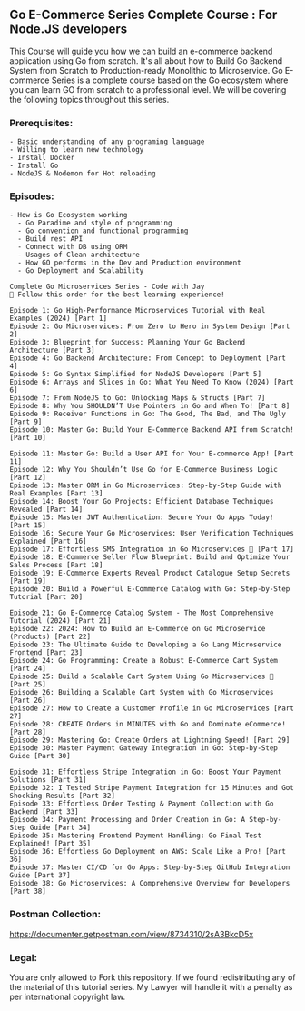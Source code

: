 ## Go E-Commerce Series Complete Course : For Node.JS developers

This Course will guide you how we can build an e-commerce backend application using Go from scratch.
It's all about how to Build Go Backend System from Scratch to Production-ready Monolithic to Microservice. Go E-commerce Series is a complete course based on the Go ecosystem where you can learn GO from scratch to a professional level. We will be covering the following topics throughout this series.


### Prerequisites:
    - Basic understanding of any programing language
    - Willing to learn new technology
    - Install Docker
    - Install Go
    - NodeJS & Nodemon for Hot reloading

### Episodes:
    
    - How is Go Ecosystem working
      - Go Paradime and style of programming
      - Go convention and functional programming
      - Build rest API
      - Connect with DB using ORM
      - Usages of Clean architecture
      - How GO performs in the Dev and Production environment
      - Go Deployment and Scalability
    
    Complete Go Microservices Series - Code with Jay
    📌 Follow this order for the best learning experience!
    
    Episode 1: Go High-Performance Microservices Tutorial with Real Examples (2024) [Part 1]
    Episode 2: Go Microservices: From Zero to Hero in System Design [Part 2]
    Episode 3: Blueprint for Success: Planning Your Go Backend Architecture [Part 3]
    Episode 4: Go Backend Architecture: From Concept to Deployment [Part 4]
    Episode 5: Go Syntax Simplified for NodeJS Developers [Part 5]
    Episode 6: Arrays and Slices in Go: What You Need To Know (2024) [Part 6]
    Episode 7: From NodeJS to Go: Unlocking Maps & Structs [Part 7]
    Episode 8: Why You SHOULDN’T Use Pointers in Go and When To! [Part 8]
    Episode 9: Receiver Functions in Go: The Good, The Bad, and The Ugly [Part 9]
    Episode 10: Master Go: Build Your E-Commerce Backend API from Scratch! [Part 10]
    
    Episode 11: Master Go: Build a User API for Your E-commerce App! [Part 11]
    Episode 12: Why You Shouldn’t Use Go for E-Commerce Business Logic [Part 12]
    Episode 13: Master ORM in Go Microservices: Step-by-Step Guide with Real Examples [Part 13]
    Episode 14: Boost Your Go Projects: Efficient Database Techniques Revealed [Part 14]
    Episode 15: Master JWT Authentication: Secure Your Go Apps Today! [Part 15]
    Episode 16: Secure Your Go Microservices: User Verification Techniques Explained [Part 16]
    Episode 17: Effortless SMS Integration in Go Microservices 🚀 [Part 17]
    Episode 18: E-Commerce Seller Flow Blueprint: Build and Optimize Your Sales Process [Part 18]
    Episode 19: E-Commerce Experts Reveal Product Catalogue Setup Secrets [Part 19]
    Episode 20: Build a Powerful E-Commerce Catalog with Go: Step-by-Step Tutorial [Part 20]
    
    Episode 21: Go E-Commerce Catalog System - The Most Comprehensive Tutorial (2024) [Part 21]
    Episode 22: 2024: How to Build an E-Commerce on Go Microservice (Products) [Part 22]
    Episode 23: The Ultimate Guide to Developing a Go Lang Microservice Frontend [Part 23]
    Episode 24: Go Programming: Create a Robust E-Commerce Cart System [Part 24]
    Episode 25: Build a Scalable Cart System Using Go Microservices 🚀 [Part 25]
    Episode 26: Building a Scalable Cart System with Go Microservices [Part 26]
    Episode 27: How to Create a Customer Profile in Go Microservices [Part 27]
    Episode 28: CREATE Orders in MINUTES with Go and Dominate eCommerce! [Part 28]
    Episode 29: Mastering Go: Create Orders at Lightning Speed! [Part 29]
    Episode 30: Master Payment Gateway Integration in Go: Step-by-Step Guide [Part 30]
    
    Episode 31: Effortless Stripe Integration in Go: Boost Your Payment Solutions [Part 31]
    Episode 32: I Tested Stripe Payment Integration for 15 Minutes and Got Shocking Results [Part 32]
    Episode 33: Effortless Order Testing & Payment Collection with Go Backend [Part 33]
    Episode 34: Payment Processing and Order Creation in Go: A Step-by-Step Guide [Part 34]
    Episode 35: Mastering Frontend Payment Handling: Go Final Test Explained! [Part 35]
    Episode 36: Effortless Go Deployment on AWS: Scale Like a Pro! [Part 36]
    Episode 37: Master CI/CD for Go Apps: Step-by-Step GitHub Integration Guide [Part 37]
    Episode 38: Go Microservices: A Comprehensive Overview for Developers [Part 38]

### Postman Collection:
https://documenter.getpostman.com/view/8734310/2sA3BkcD5x

### Legal:
You are only allowed to Fork this repository. If we found redistributing any of the material of this tutorial series. My Lawyer will handle it with a penalty as per international copyright law.